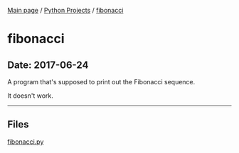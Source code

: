 [Main page](/) / [Python Projects](/python) / [fibonacci](/python/2017-06-24_fibonacci)

# fibonacci

## Date: 2017-06-24

A program that's supposed to print out the Fibonacci sequence.

It doesn't work.

-----

## Files

[fibonacci.py](fibonacci.py)